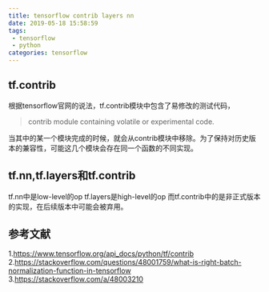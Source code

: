```yaml
---
title: tensorflow contrib layers nn
date: 2019-05-18 15:58:59
tags:
 - tensorflow
 - python
categories: tensorflow
---
```


## tf.contrib
根据tensorflow官网的说法，tf.contrib模块中包含了易修改的测试代码，
> contrib module containing volatile or experimental code.

当其中的某一个模块完成的时候，就会从contrib模块中移除。为了保持对历史版本的兼容性，可能这几个模块会存在同一个函数的不同实现。

## tf.nn,tf.layers和tf.contrib
tf.nn中是low-level的op
tf.layers是high-level的op
而tf.contrib中的是非正式版本的实现，在后续版本中可能会被弃用。

## 参考文献
1.https://www.tensorflow.org/api_docs/python/tf/contrib
2.https://stackoverflow.com/questions/48001759/what-is-right-batch-normalization-function-in-tensorflow
3.https://stackoverflow.com/a/48003210

